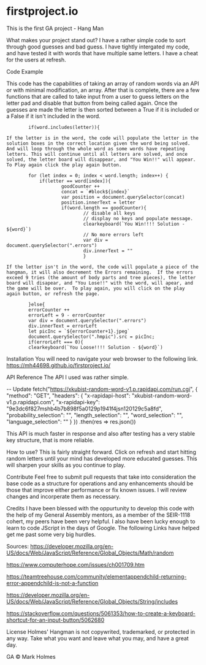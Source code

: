 # firstproject.io
This is the first GA project - Hang Man

What makes your project stand out?
I have a rather simple code to sort through good guesses and bad guess.  I have tightly intergated my code, and have tested it with words that have multiple same letters.  I have a cheat for the users at refresh.

Code Example

This code has the capabilities of taking an array of random words via an API or with minimal modification, an array.  After that is complete, there are a few functions that are called to take input from a user to guess letters on the letter pad and disable that button from being called again.  Once the guesses are made the letter is then sorted between a True if it is included or a False if it isn't included in the word.

            if(word.includes(letter)){

    If the letter is in the word, the code will populate the letter in the solution boxes in the correct location given the word being solved.  And will loop through the whole word as some words have repeating letters. This will continue until all letters are solved, and once solved, the letter board will disappear, and "You Win!!" will appear.  To Play again click the play again button.

            for (let index = 0; index < word.length; index++) {
                if(letter == word[index]){
                        goodCounter ++
                        concat = `#block${index}`
                        var position = document.querySelector(concat)
                        position.innerText = letter
                        if(word.length == goodCounter){  
                                // disable all keys
                                // display no keys and populate message.
                                clearkeyboard(`You Win!!!! Solution - ${word}`)
                                // No more errors left
                                var div = document.querySelector(".errors")
                                div.innerText = ""                  
                                }

    If the letter isn't in the word, the code will populate a piece of the hangman, it will also decrement the Errors remaining.  If the errors exceed 9 tries (the amount of body parts and tree pieces), the letter board will disapear, and "You Lose!!" with the word, will apear, and the game will be over.  To play again, you will click on the play again button, or refresh the page.

            }else{
            errorCounter ++
            errorLeft = 9 - errorCounter
            var div = document.querySelector(".errors")
            div.innerText = errorLeft
            let picInc = `${errorCounter+1}.jpeg`
            document.querySelector(".hmpic").src = picInc;
            if(errorLeft === 0){
            clearkeyboard(`You Loose!!!! Solution - ${word}`)

Installation
You will need to navigate your web browser to the following link.
https://mh44698.github.io/firstproject.io/ 

API Reference
The API I used was rather simple. 
<!-- https://random-word-api.herokuapp.com//word?key=R9LU41U1&number=1
This is where I struggled with having a sustainable project.
The key is constantly changing due to the sources API enivronment.  I have investigated alternative sources with better policies concerning Key requirements and unfortunately thier timeline didn't match up with my deadline for completion. -->

-- Update 
fetch("https://xkubist-random-word-v1.p.rapidapi.com/run.cgi", {
	"method": "GET",
	"headers": {
		"x-rapidapi-host": "xkubist-random-word-v1.p.rapidapi.com",
		"x-rapidapi-key": "9e3dc6f827mshb4b7b898f5a0129p1941f4jsn120129c5a8fd",
		"probability_selection": "",
		"length_selection": "",
		"word_selection": "",
		"language_selection": ""
	}
})
.then(res => res.json())

This API is much faster in response and also after testing has a very stable key structure, that is more reliable.

How to use?
This is fairly straight forward.  Click on refresh and start hitting random letters until your mind has developed more educated guesses.  This will sharpen your skills as you continue to play.

Contribute
Feel free to submit pull requests that take into consideration the base code as a structure for operations and any enhancements should be those that improve either performance or fix known issues.  I will review changes and incorperate them as necessary.

Credits
I have been blessed with the oppurtunity to develop this code with the help of my General Assembly mentors, as a member of the SEIR-1118 cohert, my peers have been very helpful.  I also have been lucky enough to learn to code JScript in the days of Google.  The following Links have helped get me past some very big hurdles.

Sources:
https://developer.mozilla.org/en-US/docs/Web/JavaScript/Reference/Global_Objects/Math/random

https://www.computerhope.com/issues/ch001709.htm

https://teamtreehouse.com/community/elementappendchild-returning-error-appendchild-is-not-a-function

https://developer.mozilla.org/en-US/docs/Web/JavaScript/Reference/Global_Objects/String/includes

https://stackoverflow.com/questions/5061353/how-to-create-a-keyboard-shortcut-for-an-input-button/5062680


License
Holmes' Hangman is not copywrited, trademarked, or protected in any way.  Take what you want and leave what you may, and have a great day.

GA © Mark Holmes
